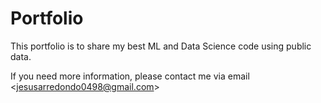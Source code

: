 # Portfolio

This portfolio is to share my best ML and Data Science code using public data.

If you need more information, please contact me via email <<jesusarredondo0498@gmail.com>>
